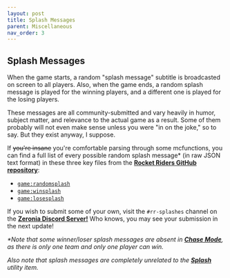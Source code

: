 ```yaml
---
layout: post
title: Splash Messages
parent: Miscellaneous
nav_order: 3
---
```

**Splash Messages**
---

When the game starts, a random "splash message" subtitle is broadcasted on screen to all players. Also, when the game ends, a random splash message is played for the winning players, and a different one is played for the losing players.

These messages are all community-submitted and vary heavily in humor, subject matter, and relevance to the actual game as a result. Some of them probably will not even make sense unless you were "in on the joke," so to say. But they exist anyway, I suppose.

If ~~you're insane~~ you're comfortable parsing through some mcfunctions, you can find a full list of every possible random splash message* (in raw JSON text format) in these three key files from the **[Rocket Riders GitHub repository](https://github.com/ZeroniaServer/RocketRiders)**:

- [`game:randomsplash`](https://github.com/ZeroniaServer/RocketRiders/blob/master/rocketriders/data/game/functions/randomsplash.mcfunction)
- [`game:winsplash`](https://github.com/ZeroniaServer/RocketRiders/blob/master/rocketriders/data/game/functions/winsplash.mcfunction)
- [`game:losesplash`](https://github.com/ZeroniaServer/RocketRiders/blob/master/rocketriders/data/game/functions/losesplash.mcfunction)

If you wish to submit some of your own, visit the `#rr-splashes` channel on the **[Zeronia Discord Server!](https://discord.gg/X9bZgw7)** Who knows, you may see your submission in the next update!

_*Note that some winner/loser splash messages are absent in **[Chase Mode](https://zeroniaserver.github.io/RocketRidersWiki/gamemodes/chase)**, as there is only one team and only one player can win._

_Also note that splash messages are completely unrelated to the **[Splash](https://zeroniaserver.github.io/RocketRidersWiki/utilities/splash)** utility item._